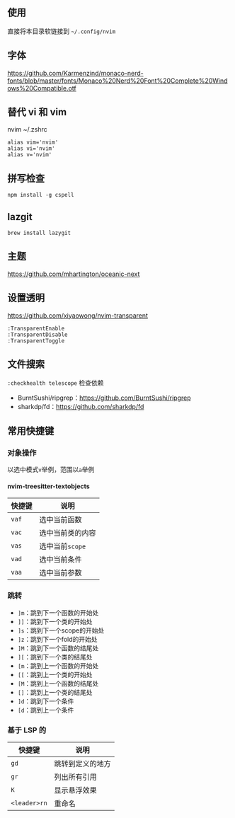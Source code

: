 ## 使用
直接将本目录软链接到 `~/.config/nvim`

## 字体

https://github.com/Karmenzind/monaco-nerd-fonts/blob/master/fonts/Monaco%20Nerd%20Font%20Complete%20Windows%20Compatible.otf

## 替代 vi 和 vim

nvim ~/.zshrc
```
alias vim='nvim'
alias vi='nvim'
alias v='nvim'
```

## 拼写检查

```
npm install -g cspell
```

## lazgit

```
brew install lazygit
```

## 主题
https://github.com/mhartington/oceanic-next

## 设置透明
https://github.com/xiyaowong/nvim-transparent
```
:TransparentEnable
:TransparentDisable
:TransparentToggle
```

## 文件搜索

`:checkhealth telescope` 检查依赖
* BurntSushi/ripgrep：https://github.com/BurntSushi/ripgrep
* sharkdp/fd：https://github.com/sharkdp/fd

## 常用快捷键
### 对象操作
以选中模式`v`举例，范围以`a`举例

#### nvim-treesitter-textobjects

| 快捷键 | 说明             |
| ------ | ---------------- |
| `vaf`  | 选中当前函数     |
| `vac`  | 选中当前类的内容 |
| `vas`  | 选中当前`scope`  |
| `vad`  | 选中当前条件     |
| `vaa`  | 选中当前参数     |

### 跳转

- `]m`：跳到下一个函数的开始处
- `]]`：跳到下一个类的开始处
- `]s`：跳到下一个scope的开始处
- `]z`：跳到下一个fold的开始处
- `]M`：跳到下一个函数的结尾处
- `][`：跳到下一个类的结尾处
- `[m`：跳到上一个函数的开始处
- `[[`：跳到上一个类的开始处
- `[M`：跳到上一个函数的结尾处
- `[]`：跳到上一个类的结尾处
- `]d`：跳到下一个条件
- `[d`：跳到上一个条件

### 基于 LSP 的
| 快捷键 | 说明 |
| ------ | ---------------- |
| `gd`   | 跳转到定义的地方 |
| `gr`   | 列出所有引用     |
| `K`    | 显示悬浮效果     |
| `<leader>rn` | 重命名     |
